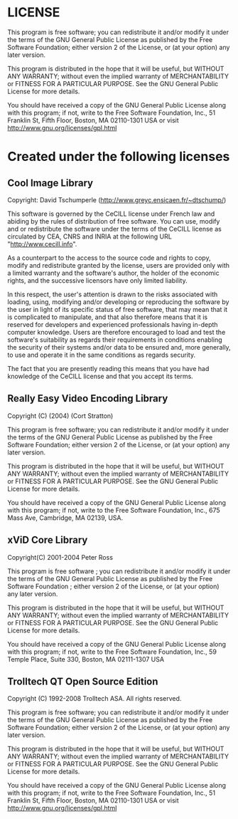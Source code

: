 LICENSE
=======

This program is free software; you can redistribute it and/or modify
it under the terms of the GNU General Public License as published by
the Free Software Foundation; either version 2 of the License, or
(at your option) any later version.

This program is distributed in the hope that it will be useful,
but WITHOUT ANY WARRANTY; without even the implied warranty of
MERCHANTABILITY or FITNESS FOR A PARTICULAR PURPOSE.  See the
GNU General Public License for more details.

You should have received a copy of the GNU General Public License
along with this program; if not, write to the Free Software
Foundation, Inc., 51 Franklin St, Fifth Floor, Boston, MA  02110-1301  USA
or visit http://www.gnu.org/licenses/gpl.html


Created under the following licenses
====================================

Cool Image Library 
------------------

Copyright: David Tschumperle
                (http://www.greyc.ensicaen.fr/~dtschump/)

This software is governed by the CeCILL license under French law and abiding 
by the rules of distribution of free software. You can use, modify and or 
redistribute the software under the terms of the CeCILL license as circulated 
by CEA, CNRS and INRIA at the following URL "http://www.cecill.info".

As a counterpart to the access to the source code and rights to copy, modify 
and redistribute granted by the license, users are provided only with a limited 
warranty and the software's author, the holder of the economic rights, and the 
successive licensors have only limited liability.

In this respect, the user's attention is drawn to the risks associated with 
loading, using, modifying and/or developing or reproducing the software by the 
user in light of its specific status of free software, that may mean that it is 
complicated to manipulate, and that also therefore means that it is reserved for 
developers and experienced professionals having in-depth computer knowledge. Users 
are therefore encouraged to load and test the software's suitability as regards their 
requirements in conditions enabling the security of their systems and/or data to be 
ensured and, more generally, to use and operate it in the same conditions as regards 
security.

The fact that you are presently reading this means that you have had knowledge of the 
CeCILL license and that you accept its terms.


Really Easy Video Encoding Library
----------------------------------

Copyright (C) (2004) (Cort Stratton) <cort AT cortstratton dot org>

This program is free software; you can redistribute it and/or modify it under the 
terms of the GNU General Public License as published by the Free Software Foundation; 
either version 2 of the License, or (at your option) any later version.

This program is distributed in the hope that it will be useful, but WITHOUT ANY WARRANTY; 
without even the implied warranty of MERCHANTABILITY or FITNESS FOR A PARTICULAR PURPOSE. 
See the GNU General Public License for more details.

You should have received a copy of the GNU General Public License along with this program; 
if not, write to the Free Software Foundation, Inc., 675 Mass Ave, Cambridge, MA 02139, USA. 


xViD Core Library
-----------------

Copyright(C) 2001-2004 Peter Ross <pross AT xvid.org>

This program is free software ; you can redistribute it and/or modify it under the terms 
of the GNU General Public License as published by the Free Software Foundation ; 
either version 2 of the License, or (at your option) any later version.

This program is distributed in the hope that it will be useful, but WITHOUT ANY WARRANTY; 
without even the implied warranty of MERCHANTABILITY or FITNESS FOR A PARTICULAR PURPOSE. 
See the GNU General Public License for more details.

You should have received a copy of the GNU General Public License along with this program; 
if not, write to the Free Software Foundation, Inc., 59 Temple Place, Suite 330, Boston, MA 02111-1307 USA


Trolltech QT Open Source Edition
--------------------------------

Copyright (C) 1992-2008 Trolltech ASA. All rights reserved.

This program is free software; you can redistribute it and/or modify
it under the terms of the GNU General Public License as published by
the Free Software Foundation; either version 2 of the License, or
(at your option) any later version.

This program is distributed in the hope that it will be useful,
but WITHOUT ANY WARRANTY; without even the implied warranty of
MERCHANTABILITY or FITNESS FOR A PARTICULAR PURPOSE.  See the
GNU General Public License for more details.

You should have received a copy of the GNU General Public License
along with this program; if not, write to the Free Software
Foundation, Inc., 51 Franklin St, Fifth Floor, Boston, MA  02110-1301  USA
or visit http://www.gnu.org/licenses/gpl.html
